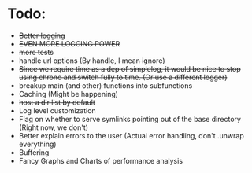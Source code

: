 # Todo:
- ~~Better logging~~
- ~~EVEN MORE LOGGING POWER~~
- ~~more tests~~
- ~~handle url options (By handle, I mean ignore)~~
- ~~Since we require time as a dep of simplelog, it would be nice to stop using chrono and switch fully to time. (Or use a different logger)~~
- ~~breakup main (and other) functions into subfunctions~~
- Caching (Might be happening)
- ~~host a dir list by default~~
- Log level customization
- Flag on whether to serve symlinks pointing out of the base directory (Right now, we don't)
- Better explain errors to the user (Actual error handling, don't .unwrap everything)
- Buffering
- Fancy Graphs and Charts of performance analysis
